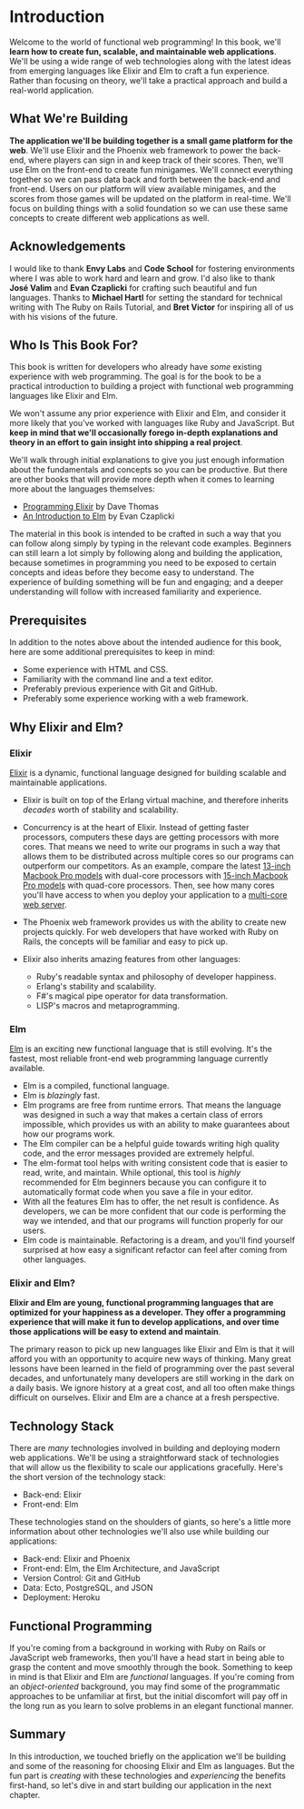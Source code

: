 # Introduction

Welcome to the world of functional web programming! In this book, we'll **learn
how to create fun, scalable, and maintainable web applications**. We'll be
using a wide range of web technologies along with the latest ideas from
emerging languages like Elixir and Elm to craft a fun experience. Rather than
focusing on theory, we'll take a practical approach and build a real-world
application.

## What We're Building

**The application we'll be building together is a small game platform for the
web**. We'll use Elixir and the Phoenix web framework to power the back-end,
where players can sign in and keep track of their scores. Then, we'll use Elm
on the front-end to create fun minigames. We'll connect everything together so
we can pass data back and forth between the back-end and front-end. Users on
our platform will view available minigames, and the scores from those games
will be updated on the platform in real-time. We'll focus on building things
with a solid foundation so we can use these same concepts to create different
web applications as well.

## Acknowledgements

I would like to thank **Envy Labs** and **Code School** for fostering environments where I was able to work hard and learn and grow. I'd also like
to thank **José Valim** and **Evan Czaplicki** for crafting such beautiful and
fun languages. Thanks to **Michael Hartl** for setting the standard for
technical writing with The Ruby on Rails Tutorial, and **Bret Victor** for
inspiring all of us with his visions of the future.

## Who Is This Book For?

This book is written for developers who already have _some_ existing experience
with web programming. The goal is for the book to be a practical introduction
to building a project with functional web programming languages like Elixir and
Elm.

We won't assume any prior experience with Elixir and Elm, and consider it more
likely that you've worked with languages like Ruby and JavaScript. But **keep
in mind that we'll occasionally forego in-depth explanations and theory in an
effort to gain insight into shipping a real project**.

We'll walk through initial explanations to give you just enough information
about the fundamentals and concepts so you can be productive. But there are
other books that will provide more depth when it comes to learning more about
the languages themselves:

- [Programming Elixir](https://pragprog.com/book/elixir13/programming-elixir-1-3)
  by Dave Thomas
- [An Introduction to Elm](https://guide.elm-lang.org) by Evan Czaplicki

The material in this book is intended to be crafted in such a way that you can
follow along simply by typing in the relevant code examples. Beginners can
still learn a lot simply by following along and building the application,
because sometimes in programming you need to be exposed to certain concepts and
ideas before they become easy to understand. The experience of building
something will be fun and engaging; and a deeper understanding will follow with
increased familiarity and experience.

## Prerequisites

In addition to the notes above about the intended audience for this book, here
are some additional prerequisites to keep in mind:

- Some experience with HTML and CSS.
- Familiarity with the command line and a text editor.
- Preferably previous experience with Git and GitHub.
- Preferably some experience working with a web framework.

## Why Elixir and Elm?

### Elixir

[Elixir](http://elixir-lang.org) is a dynamic, functional language designed for
building scalable and maintainable applications.

- Elixir is built on top of the Erlang virtual machine, and therefore inherits
  _decades_ worth of stability and scalability.
- Concurrency is at the heart of Elixir. Instead of getting faster processors,
  computers these days are getting processors with more cores. That means we
  need to write our programs in such a way that allows them to be distributed
  across multiple cores so our programs can outperform our competitors. As an
  example, compare the latest
  [13-inch Macbook Pro models](http://www.apple.com/shop/buy-mac/macbook-pro/13-inch)
  with dual-core processors with
  [15-inch Macbook Pro models](http://www.apple.com/shop/buy-mac/macbook-pro/15-inch)
  with quad-core processors. Then, see how many cores you'll have access to
  when you deploy your application to a
  [multi-core web server](https://www.digitalocean.com/pricing/#droplet).
- The Phoenix web framework provides us with the ability to create new projects
  quickly. For web developers that have worked with Ruby on Rails, the concepts
  will be familiar and easy to pick up.
- Elixir also inherits amazing features from other languages:

  - Ruby's readable syntax and philosophy of developer happiness.
  - Erlang's stability and scalability.
  - F#'s magical pipe operator for data transformation.
  - LISP's macros and metaprogramming.

### Elm

[Elm](http://elm-lang.org) is an exciting new functional language that is still
evolving. It's the fastest, most reliable front-end web programming language
currently available.

- Elm is a compiled, functional language.
- Elm is _blazingly_ fast.
- Elm programs are free from runtime errors. That means the language was
  designed in such a way that makes a certain class of errors impossible, which
  provides us with an ability to make guarantees about how our programs work.
- The Elm compiler can be a helpful guide towards writing high quality code,
  and the error messages provided are extremely helpful.
- The elm-format tool helps with writing consistent code that is easier to
  read, write, and maintain. While optional, this tool is _highly_ recommended
  for Elm beginners because you can configure it to automatically format code
  when you save a file in your editor.
- With all the features Elm has to offer, the net result is confidence. As
  developers, we can be more confident that our code is performing the way
  we intended, and that our programs will function properly for our users.
- Elm code is maintainable. Refactoring is a dream, and you'll find yourself
  surprised at how easy a significant refactor can feel after coming from other
  languages.

### Elixir and Elm?

**Elixir and Elm are young, functional programming languages that are optimized
for your happiness as a developer. They offer a programming experience that
will make it fun to develop applications, and over time those applications will
be easy to extend and maintain**.

The primary reason to pick up new languages like Elixir and Elm is that it will
afford you with an opportunity to acquire new ways of thinking. Many great
lessons have been learned in the field of programming over the past several
decades, and unfortunately many developers are still working in the dark on a
daily basis. We ignore history at a great cost, and all too often make things
difficult on ourselves. Elixir and Elm are a chance at a fresh perspective.

## Technology Stack

There are _many_ technologies involved in building and deploying modern web
applications. We'll be using a straightforward stack of technologies that will
allow us the flexibility to scale our applications gracefully. Here's the short
version of the technology stack:

- Back-end: Elixir
- Front-end: Elm

These technologies stand on the shoulders of giants, so here's a little more
information about other technologies we'll also use while building our
applications:

- Back-end: Elixir and Phoenix
- Front-end: Elm, the Elm Architecture, and JavaScript
- Version Control: Git and GitHub
- Data: Ecto, PostgreSQL, and JSON
- Deployment: Heroku

## Functional Programming

If you're coming from a background in working with Ruby on Rails or JavaScript
web frameworks, then you'll have a head start in being able to grasp the
content and move smoothly through the book. Something to keep in mind is that
Elixir and Elm are _functional_ languages. If you're coming from an
_object-oriented_ background, you may find some of the programmatic approaches
to be unfamiliar at first, but the initial discomfort will pay off in the long
run as you learn to solve problems in an elegant functional manner.

## Summary

In this introduction, we touched briefly on the application we'll be building
and some of the reasoning for choosing Elixir and Elm as languages. But the
fun part is _creating_ with these technologies and _experiencing_ the benefits
first-hand, so let's dive in and start building our application in the next
chapter.
